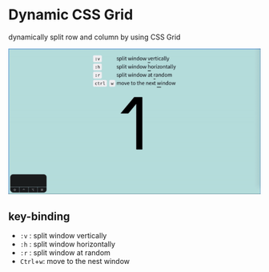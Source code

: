 # Dynamic CSS Grid
dynamically split row and column by using CSS Grid
<!-- [Online demo](...) -->
![screenshot](./asset/screenshot.gif)

## key-binding
+ `:v`      : split window vertically 
+ `:h`      : split window horizontally 
+ `:r`      : split window at random 
+ `Ctrl`+`w`: move to the nest window
